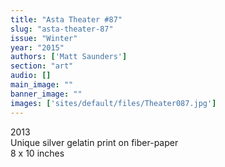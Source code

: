 ```yaml
---
title: "Asta Theater #87"
slug: "asta-theater-87"
issue: "Winter"
year: "2015"
authors: ['Matt Saunders']
section: "art"
audio: []
main_image: ""
banner_image: ""
images: ['sites/default/files/Theater087.jpg']
---
```

2013  
Unique silver gelatin print on fiber-paper  
8 x 10 inches


